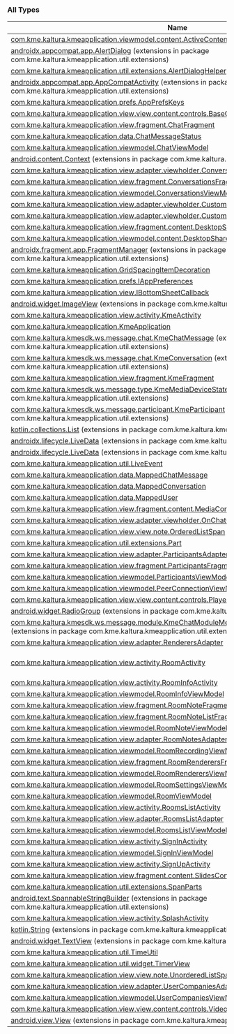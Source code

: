 

### All Types

| Name | Summary |
|---|---|
| [com.kme.kaltura.kmeapplication.viewmodel.content.ActiveContentViewModel](../com.kme.kaltura.kmeapplication.viewmodel.content/-active-content-view-model/index.md) |  |
| [androidx.appcompat.app.AlertDialog](../com.kme.kaltura.kmeapplication.util.extensions/androidx.appcompat.app.-alert-dialog/index.md) (extensions in package com.kme.kaltura.kmeapplication.util.extensions) |  |
| [com.kme.kaltura.kmeapplication.util.extensions.AlertDialogHelper](../com.kme.kaltura.kmeapplication.util.extensions/-alert-dialog-helper/index.md) |  |
| [androidx.appcompat.app.AppCompatActivity](../com.kme.kaltura.kmeapplication.util.extensions/androidx.appcompat.app.-app-compat-activity/index.md) (extensions in package com.kme.kaltura.kmeapplication.util.extensions) |  |
| [com.kme.kaltura.kmeapplication.prefs.AppPrefsKeys](../com.kme.kaltura.kmeapplication.prefs/-app-prefs-keys.md) |  |
| [com.kme.kaltura.kmeapplication.view.view.content.controls.BaseControlsView](../com.kme.kaltura.kmeapplication.view.view.content.controls/-base-controls-view/index.md) |  |
| [com.kme.kaltura.kmeapplication.view.fragment.ChatFragment](../com.kme.kaltura.kmeapplication.view.fragment/-chat-fragment/index.md) |  |
| [com.kme.kaltura.kmeapplication.data.ChatMessageStatus](../com.kme.kaltura.kmeapplication.data/-chat-message-status/index.md) |  |
| [com.kme.kaltura.kmeapplication.viewmodel.ChatViewModel](../com.kme.kaltura.kmeapplication.viewmodel/-chat-view-model/index.md) |  |
| [android.content.Context](../com.kme.kaltura.kmeapplication.util.extensions/android.content.-context/index.md) (extensions in package com.kme.kaltura.kmeapplication.util.extensions) |  |
| [com.kme.kaltura.kmeapplication.view.adapter.viewholder.ConversationViewHolder](../com.kme.kaltura.kmeapplication.view.adapter.viewholder/-conversation-view-holder/index.md) |  |
| [com.kme.kaltura.kmeapplication.view.fragment.ConversationsFragment](../com.kme.kaltura.kmeapplication.view.fragment/-conversations-fragment/index.md) |  |
| [com.kme.kaltura.kmeapplication.viewmodel.ConversationsViewModel](../com.kme.kaltura.kmeapplication.viewmodel/-conversations-view-model/index.md) |  |
| [com.kme.kaltura.kmeapplication.view.adapter.viewholder.CustomIncomingTextMessageViewHolder](../com.kme.kaltura.kmeapplication.view.adapter.viewholder/-custom-incoming-text-message-view-holder/index.md) |  |
| [com.kme.kaltura.kmeapplication.view.adapter.viewholder.CustomOutcomingTextMessageViewHolder](../com.kme.kaltura.kmeapplication.view.adapter.viewholder/-custom-outcoming-text-message-view-holder/index.md) |  |
| [com.kme.kaltura.kmeapplication.view.fragment.content.DesktopShareFragment](../com.kme.kaltura.kmeapplication.view.fragment.content/-desktop-share-fragment/index.md) |  |
| [com.kme.kaltura.kmeapplication.viewmodel.content.DesktopShareViewModel](../com.kme.kaltura.kmeapplication.viewmodel.content/-desktop-share-view-model/index.md) |  |
| [androidx.fragment.app.FragmentManager](../com.kme.kaltura.kmeapplication.util.extensions/androidx.fragment.app.-fragment-manager/index.md) (extensions in package com.kme.kaltura.kmeapplication.util.extensions) |  |
| [com.kme.kaltura.kmeapplication.GridSpacingItemDecoration](../com.kme.kaltura.kmeapplication/-grid-spacing-item-decoration/index.md) |  |
| [com.kme.kaltura.kmeapplication.prefs.IAppPreferences](../com.kme.kaltura.kmeapplication.prefs/-i-app-preferences/index.md) |  |
| [com.kme.kaltura.kmeapplication.view.IBottomSheetCallback](../com.kme.kaltura.kmeapplication.view/-i-bottom-sheet-callback/index.md) |  |
| [android.widget.ImageView](../com.kme.kaltura.kmeapplication.util.extensions/android.widget.-image-view/index.md) (extensions in package com.kme.kaltura.kmeapplication.util.extensions) |  |
| [com.kme.kaltura.kmeapplication.view.activity.KmeActivity](../com.kme.kaltura.kmeapplication.view.activity/-kme-activity/index.md) |  |
| [com.kme.kaltura.kmeapplication.KmeApplication](../com.kme.kaltura.kmeapplication/-kme-application/index.md) |  |
| [com.kme.kaltura.kmesdk.ws.message.chat.KmeChatMessage](../com.kme.kaltura.kmeapplication.util.extensions/com.kme.kaltura.kmesdk.ws.message.chat.-kme-chat-message/index.md) (extensions in package com.kme.kaltura.kmeapplication.util.extensions) |  |
| [com.kme.kaltura.kmesdk.ws.message.chat.KmeConversation](../com.kme.kaltura.kmeapplication.util.extensions/com.kme.kaltura.kmesdk.ws.message.chat.-kme-conversation/index.md) (extensions in package com.kme.kaltura.kmeapplication.util.extensions) |  |
| [com.kme.kaltura.kmeapplication.view.fragment.KmeFragment](../com.kme.kaltura.kmeapplication.view.fragment/-kme-fragment/index.md) |  |
| [com.kme.kaltura.kmesdk.ws.message.type.KmeMediaDeviceState](../com.kme.kaltura.kmeapplication.util.extensions/com.kme.kaltura.kmesdk.ws.message.type.-kme-media-device-state/index.md) (extensions in package com.kme.kaltura.kmeapplication.util.extensions) |  |
| [com.kme.kaltura.kmesdk.ws.message.participant.KmeParticipant](../com.kme.kaltura.kmeapplication.util.extensions/com.kme.kaltura.kmesdk.ws.message.participant.-kme-participant/index.md) (extensions in package com.kme.kaltura.kmeapplication.util.extensions) |  |
| [kotlin.collections.List](../com.kme.kaltura.kmeapplication.util.extensions/kotlin.collections.-list/index.md) (extensions in package com.kme.kaltura.kmeapplication.util.extensions) |  |
| [androidx.lifecycle.LiveData](../com.kme.kaltura.kmeapplication.util/androidx.lifecycle.-live-data/index.md) (extensions in package com.kme.kaltura.kmeapplication.util) |  |
| [androidx.lifecycle.LiveData](../com.kme.kaltura.kmeapplication.util.extensions/androidx.lifecycle.-live-data/index.md) (extensions in package com.kme.kaltura.kmeapplication.util.extensions) |  |
| [com.kme.kaltura.kmeapplication.util.LiveEvent](../com.kme.kaltura.kmeapplication.util/-live-event/index.md) |  |
| [com.kme.kaltura.kmeapplication.data.MappedChatMessage](../com.kme.kaltura.kmeapplication.data/-mapped-chat-message/index.md) |  |
| [com.kme.kaltura.kmeapplication.data.MappedConversation](../com.kme.kaltura.kmeapplication.data/-mapped-conversation/index.md) |  |
| [com.kme.kaltura.kmeapplication.data.MappedUser](../com.kme.kaltura.kmeapplication.data/-mapped-user/index.md) |  |
| [com.kme.kaltura.kmeapplication.view.fragment.content.MediaContentFragment](../com.kme.kaltura.kmeapplication.view.fragment.content/-media-content-fragment/index.md) |  |
| [com.kme.kaltura.kmeapplication.view.adapter.viewholder.OnChatContextMenuListener](../com.kme.kaltura.kmeapplication.view.adapter.viewholder/-on-chat-context-menu-listener/index.md) |  |
| [com.kme.kaltura.kmeapplication.view.view.note.OrderedListSpan](../com.kme.kaltura.kmeapplication.view.view.note/-ordered-list-span/index.md) |  |
| [com.kme.kaltura.kmeapplication.util.extensions.Part](../com.kme.kaltura.kmeapplication.util.extensions/-part/index.md) |  |
| [com.kme.kaltura.kmeapplication.view.adapter.ParticipantsAdapter](../com.kme.kaltura.kmeapplication.view.adapter/-participants-adapter/index.md) |  |
| [com.kme.kaltura.kmeapplication.view.fragment.ParticipantsFragment](../com.kme.kaltura.kmeapplication.view.fragment/-participants-fragment/index.md) |  |
| [com.kme.kaltura.kmeapplication.viewmodel.ParticipantsViewModel](../com.kme.kaltura.kmeapplication.viewmodel/-participants-view-model/index.md) |  |
| [com.kme.kaltura.kmeapplication.viewmodel.PeerConnectionViewModel](../com.kme.kaltura.kmeapplication.viewmodel/-peer-connection-view-model/index.md) |  |
| [com.kme.kaltura.kmeapplication.view.view.content.controls.PlayerControlsEvent](../com.kme.kaltura.kmeapplication.view.view.content.controls/-player-controls-event/index.md) |  |
| [android.widget.RadioGroup](../com.kme.kaltura.kmeapplication.util.extensions/android.widget.-radio-group/index.md) (extensions in package com.kme.kaltura.kmeapplication.util.extensions) |  |
| [com.kme.kaltura.kmesdk.ws.message.module.KmeChatModuleMessage.ReceiveMessagePayload](../com.kme.kaltura.kmeapplication.util.extensions/com.kme.kaltura.kmesdk.ws.message.module.-kme-chat-module-message.-receive-message-payload/index.md) (extensions in package com.kme.kaltura.kmeapplication.util.extensions) |  |
| [com.kme.kaltura.kmeapplication.view.adapter.RenderersAdapter](../com.kme.kaltura.kmeapplication.view.adapter/-renderers-adapter/index.md) |  |
| [com.kme.kaltura.kmeapplication.view.activity.RoomActivity](../com.kme.kaltura.kmeapplication.view.activity/-room-activity/index.md) | Example of a class comment. |
| [com.kme.kaltura.kmeapplication.view.activity.RoomInfoActivity](../com.kme.kaltura.kmeapplication.view.activity/-room-info-activity/index.md) |  |
| [com.kme.kaltura.kmeapplication.viewmodel.RoomInfoViewModel](../com.kme.kaltura.kmeapplication.viewmodel/-room-info-view-model/index.md) |  |
| [com.kme.kaltura.kmeapplication.view.fragment.RoomNoteFragment](../com.kme.kaltura.kmeapplication.view.fragment/-room-note-fragment/index.md) |  |
| [com.kme.kaltura.kmeapplication.view.fragment.RoomNoteListFragment](../com.kme.kaltura.kmeapplication.view.fragment/-room-note-list-fragment/index.md) |  |
| [com.kme.kaltura.kmeapplication.viewmodel.RoomNoteViewModel](../com.kme.kaltura.kmeapplication.viewmodel/-room-note-view-model/index.md) |  |
| [com.kme.kaltura.kmeapplication.view.adapter.RoomNotesAdapter](../com.kme.kaltura.kmeapplication.view.adapter/-room-notes-adapter/index.md) |  |
| [com.kme.kaltura.kmeapplication.viewmodel.RoomRecordingViewModel](../com.kme.kaltura.kmeapplication.viewmodel/-room-recording-view-model/index.md) |  |
| [com.kme.kaltura.kmeapplication.view.fragment.RoomRenderersFragment](../com.kme.kaltura.kmeapplication.view.fragment/-room-renderers-fragment/index.md) |  |
| [com.kme.kaltura.kmeapplication.viewmodel.RoomRenderersViewModel](../com.kme.kaltura.kmeapplication.viewmodel/-room-renderers-view-model/index.md) |  |
| [com.kme.kaltura.kmeapplication.viewmodel.RoomSettingsViewModel](../com.kme.kaltura.kmeapplication.viewmodel/-room-settings-view-model/index.md) |  |
| [com.kme.kaltura.kmeapplication.viewmodel.RoomViewModel](../com.kme.kaltura.kmeapplication.viewmodel/-room-view-model/index.md) |  |
| [com.kme.kaltura.kmeapplication.view.activity.RoomsListActivity](../com.kme.kaltura.kmeapplication.view.activity/-rooms-list-activity/index.md) |  |
| [com.kme.kaltura.kmeapplication.view.adapter.RoomsListAdapter](../com.kme.kaltura.kmeapplication.view.adapter/-rooms-list-adapter/index.md) |  |
| [com.kme.kaltura.kmeapplication.viewmodel.RoomsListViewModel](../com.kme.kaltura.kmeapplication.viewmodel/-rooms-list-view-model/index.md) |  |
| [com.kme.kaltura.kmeapplication.view.activity.SignInActivity](../com.kme.kaltura.kmeapplication.view.activity/-sign-in-activity/index.md) |  |
| [com.kme.kaltura.kmeapplication.viewmodel.SignInViewModel](../com.kme.kaltura.kmeapplication.viewmodel/-sign-in-view-model/index.md) |  |
| [com.kme.kaltura.kmeapplication.view.activity.SignUpActivity](../com.kme.kaltura.kmeapplication.view.activity/-sign-up-activity/index.md) |  |
| [com.kme.kaltura.kmeapplication.view.fragment.content.SlidesContentFragment](../com.kme.kaltura.kmeapplication.view.fragment.content/-slides-content-fragment/index.md) |  |
| [com.kme.kaltura.kmeapplication.util.extensions.SpanParts](../com.kme.kaltura.kmeapplication.util.extensions/-span-parts/index.md) |  |
| [android.text.SpannableStringBuilder](../com.kme.kaltura.kmeapplication.util.extensions/android.text.-spannable-string-builder/index.md) (extensions in package com.kme.kaltura.kmeapplication.util.extensions) |  |
| [com.kme.kaltura.kmeapplication.view.activity.SplashActivity](../com.kme.kaltura.kmeapplication.view.activity/-splash-activity/index.md) |  |
| [kotlin.String](../com.kme.kaltura.kmeapplication.util.extensions/kotlin.-string/index.md) (extensions in package com.kme.kaltura.kmeapplication.util.extensions) |  |
| [android.widget.TextView](../com.kme.kaltura.kmeapplication.util.extensions/android.widget.-text-view/index.md) (extensions in package com.kme.kaltura.kmeapplication.util.extensions) |  |
| [com.kme.kaltura.kmeapplication.util.TimeUtil](../com.kme.kaltura.kmeapplication.util/-time-util/index.md) |  |
| [com.kme.kaltura.kmeapplication.util.widget.TimerView](../com.kme.kaltura.kmeapplication.util.widget/-timer-view/index.md) |  |
| [com.kme.kaltura.kmeapplication.view.view.note.UnorderedListSpan](../com.kme.kaltura.kmeapplication.view.view.note/-unordered-list-span/index.md) |  |
| [com.kme.kaltura.kmeapplication.view.adapter.UserCompaniesAdapter](../com.kme.kaltura.kmeapplication.view.adapter/-user-companies-adapter/index.md) |  |
| [com.kme.kaltura.kmeapplication.viewmodel.UserCompaniesViewModel](../com.kme.kaltura.kmeapplication.viewmodel/-user-companies-view-model/index.md) |  |
| [com.kme.kaltura.kmeapplication.view.view.content.controls.VideoControlsView](../com.kme.kaltura.kmeapplication.view.view.content.controls/-video-controls-view/index.md) |  |
| [android.view.View](../com.kme.kaltura.kmeapplication.util.extensions/android.view.-view/index.md) (extensions in package com.kme.kaltura.kmeapplication.util.extensions) |  |
